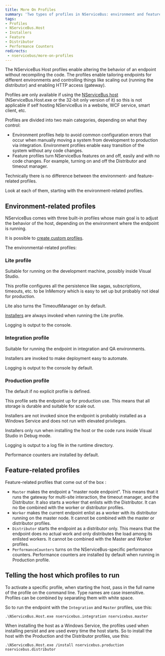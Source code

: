 ```yaml
---
title: More On Profiles
summary: 'Two types of profiles in NServiceBus: environment and feature.'
tags:
- Profiles
- NServiceBus.Host
- Installers
- Feature
- Distributor
- Performance Counters
redirects:
 - nservicebus/more-on-profiles
---
```


The NServiceBus Host profiles enable altering the behavior of an endpoint without recompiling the code. The profiles enable tailoring endpoints for different environments and controlling things like scaling out (running the distributor) and enabling HTTP access (gateway).

Profiles are only available if using the [NServiceBus host](/nservicebus/hosting/nservicebus-host/) (NServiceBus.Host.exe or the 32-bit only version of it) so this is not applicable if self hosting NServiceBus in a website, WCF service, smart client, etc.

Profiles are divided into two main categories, depending on what they control:

 * Environment profiles help to avoid common configuration errors that occur when manually moving a system from development to production via integration. Environment profiles enable easy transition of the system without any code changes.
 * Feature profiles turn NServiceBus features on and off, easily and with no code changes. For example, turning on and off the Distributor and timeout manager.

Technically there is no difference between the environment- and feature-related profiles.

Look at each of them, starting with the environment-related profiles.


## Environment-related profiles

NServiceBus comes with three built-in profiles whose main goal is to adjust the behavior of the host, depending on the environment where the endpoint is running.

It is possible to [create custom profiles](/nservicebus/hosting/nservicebus-host/).

The environmental-related profiles:


### Lite profile

Suitable for running on the development machine, possibly inside Visual Studio.

This profile configures all the persistence like sagas, subscriptions, timeouts, etc. to be InMemory which is easy to set up but probably not ideal for production.

Lite also turns the TimeoutManager on by default.

[Installers](http://andreasohlund.net/2012/01/26/installers-in-nservicebus-3-0/) are always invoked when running the Lite profile.

Logging is output to the console.


### Integration profile

Suitable for running the endpoint in integration and QA environments.

Installers are invoked to make deployment easy to automate.

Logging is output to the console by default.


### Production profile

The default if no explicit profile is defined.

This profile sets the endpoint up for production use. This means that all storage is durable and suitable for scale out.

Installers are not invoked since the endpoint is probably installed as a Windows Service and does not run with elevated privileges.

Installers only run when installing the host or the code runs inside Visual Studio in Debug mode.

Logging is output to a log file in the runtime directory.

Performance counters are installed by default.


## Feature-related profiles

Feature-related profiles that come out of the box :

 * `Master` makes the endpoint a "master node endpoint". This means that it runs the gateway for multi-site interaction, the timeout manager, and the Distributor. It also starts a worker that enlists with the Distributor. It can no tbe combined with the worker or distributor profiles.
 * `Worker` makes the current endpoint enlist as a worker with its distributor running on the master node. It cannot be combined with the master or distributor profiles.
 * `Distributor` starts the endpoint as a distributor only. This means that the endpoint does no actual work and only distributes the load among its enlisted workers. It cannot be combined with the Master and Worker profiles.
 * `PerformanceCounters` turns on the NServiceBus-specific performance counters. Performance counters are installed by default when running in Production profile.


## Telling the host which profiles to run

To activate a specific profile, when starting the host, pass in the full name of the profile on the command line. Type names are case insensitive. Profiles can be combined by separating them with white space.

So to run the endpoint with the `Integration` and `Master` profiles, use this:

    .\NServiceBus.Host.exe nservicebus.integration nservicebus.master

When installing the host as a Windows Service, the profiles used when installing persist and are used every time the host starts. So to install the host with the Production and the Distributor profiles, use this:

    .\NServiceBus.Host.exe /install nservicebus.production nservicebus.distributor

